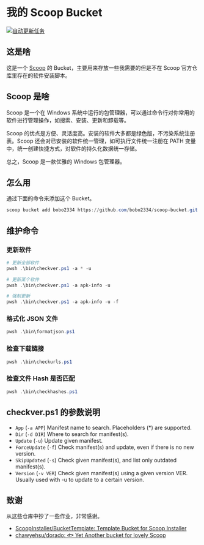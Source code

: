 # 我的 Scoop Bucket

[![自动更新任务](https://github.com/bobo2334/scoop-bucket/actions/workflows/excavator.yml/badge.svg)](https://github.com/bobo2334/scoop-bucket/actions/workflows/excavator.yml)

## 这是啥

这是一个 [Scoop](https://scoop.sh/) 的 Bucket，主要用来存放一些我需要的但是不在 Scoop 官方仓库里存在的软件安装脚本。

## Scoop 是啥

Scoop 是一个在 Windows 系统中运行的包管理器，可以通过命令行对你常用的软件进行管理操作，如搜索、安装、更新和卸载等。

Scoop 的优点是方便、灵活度高。安装的软件大多都是绿色版，不污染系统注册表。Scoop 还会对已安装的软件统一管理，如可执行文件统一注册在 PATH 变量中，统一创建快捷方式，对软件的持久化数据统一存储。

总之，Scoop 是一款优雅的 Windows 包管理器。

## 怎么用

通过下面的命令来添加这个 Bucket。

```powershell
scoop bucket add bobo2334 https://github.com/bobo2334/scoop-bucket.git
```

## 维护命令

### 更新软件

```powershell
# 更新全部软件
pwsh .\bin\checkver.ps1 -a * -u

# 更新某个软件
pwsh .\bin\checkver.ps1 -a apk-info -u

# 强制更新
pwsh .\bin\checkver.ps1 -a apk-info -u -f
```

### 格式化 JSON 文件

```powershell
pwsh .\bin\formatjson.ps1
```

### 检查下载链接

```powershell
pwsh .\bin\checkurls.ps1
```

### 检查文件 Hash 是否匹配

```powershell
pwsh .\bin\checkhashes.ps1
```

## checkver.ps1 的参数说明

- `App` (`-a APP`)
    Manifest name to search.
    Placeholders (*) are supported.
- `Dir` (`-d DIR`)
    Where to search for manifest(s).
- `Update` (`-u`)
    Update given manifest.
- `ForceUpdate` (`-f`)
    Check manifest(s) and update, even if there is no new version.
- `SkipUpdated` (`-s`)
    Check given manifest(s), and list only outdated manifest(s).
- `Version` (`-v VER`)
    Check given manifest(s) using a given version VER.
    Usually used with -u to update to a certain version.

## 致谢

从这些仓库中抄了一些作业，非常感谢。

- [ScoopInstaller/BucketTemplate: Template Bucket for Scoop Installer](https://github.com/ScoopInstaller/BucketTemplate)
- [chawyehsu/dorado: 🐟 Yet Another bucket for lovely Scoop](https://github.com/chawyehsu/dorado)
